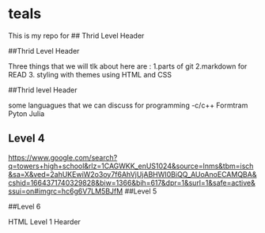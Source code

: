 # teals

 This is my repo for ## Thrid Level Header

##Thrid Level Header

Three things that we will tlk about here are :
1.parts of git
2.markdown for READ
3. styling with themes using HTML and CSS

##Thrid level Header

some languagues that we can discuss for programming
-c/c++
Formtram
Pyton 
Julia

## Level 4
https://www.google.com/search?q=towers+high+school&rlz=1CAGWKK_enUS1024&source=lnms&tbm=isch&sa=X&ved=2ahUKEwiW2o3oy7f6AhVjUjABHWI0BiQQ_AUoAnoECAMQBA&cshid=1664371740329828&biw=1366&bih=617&dpr=1&surl=1&safe=active&ssui=on#imgrc=hc6g6V7LM5BJfM
##Level 5

##Level 6

HTML Level 1 Hearder 
